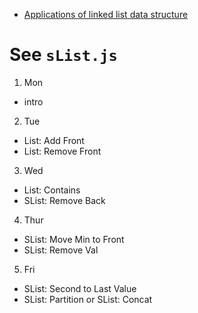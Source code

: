 - [Applications of linked list data structure](https://www.geeksforgeeks.org/applications-of-linked-list-data-structure/)

# See `sList.js`

1. Mon
  - intro
2. Tue
  - List: Add Front
  - List: Remove Front
3. Wed
  - List: Contains
  - SList: Remove Back
4. Thur
  - SList: Move Min to Front
  - SList: Remove Val
5. Fri
  - SList: Second to Last Value
  - SList: Partition or SList: Concat